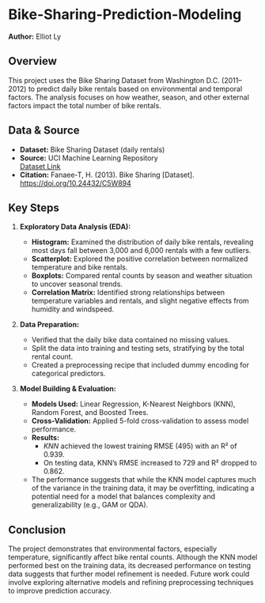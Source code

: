 # Bike-Sharing-Prediction-Modeling

**Author:** Elliot Ly

## Overview
This project uses the Bike Sharing Dataset from Washington D.C. (2011–2012) to predict daily bike rentals based on environmental and temporal factors. The analysis focuses on how weather, season, and other external factors impact the total number of bike rentals.

## Data & Source
- **Dataset:** Bike Sharing Dataset (daily rentals)  
- **Source:** UCI Machine Learning Repository  
  [Dataset Link](https://archive.ics.uci.edu/dataset/275/bike+sharing+dataset)  
- **Citation:** Fanaee-T, H. (2013). Bike Sharing [Dataset]. https://doi.org/10.24432/C5W894

## Key Steps
1. **Exploratory Data Analysis (EDA):**
   - **Histogram:** Examined the distribution of daily bike rentals, revealing most days fall between 3,000 and 6,000 rentals with a few outliers.
   - **Scatterplot:** Explored the positive correlation between normalized temperature and bike rentals.
   - **Boxplots:** Compared rental counts by season and weather situation to uncover seasonal trends.
   - **Correlation Matrix:** Identified strong relationships between temperature variables and rentals, and slight negative effects from humidity and windspeed.

2. **Data Preparation:**
   - Verified that the daily bike data contained no missing values.
   - Split the data into training and testing sets, stratifying by the total rental count.
   - Created a preprocessing recipe that included dummy encoding for categorical predictors.

3. **Model Building & Evaluation:**
   - **Models Used:** Linear Regression, K-Nearest Neighbors (KNN), Random Forest, and Boosted Trees.
   - **Cross-Validation:** Applied 5-fold cross-validation to assess model performance.
   - **Results:**  
     - *KNN* achieved the lowest training RMSE (495) with an R² of 0.939.
     - On testing data, KNN’s RMSE increased to 729 and R² dropped to 0.862.
   - The performance suggests that while the KNN model captures much of the variance in the training data, it may be overfitting, indicating a potential need for a model that balances complexity and generalizability (e.g., GAM or QDA).

## Conclusion
The project demonstrates that environmental factors, especially temperature, significantly affect bike rental counts. Although the KNN model performed best on the training data, its decreased performance on testing data suggests that further model refinement is needed. Future work could involve exploring alternative models and refining preprocessing techniques to improve prediction accuracy.


